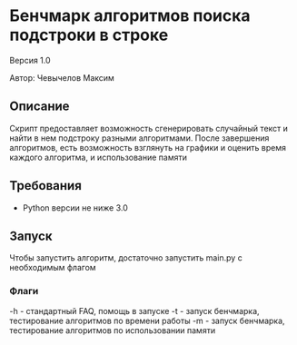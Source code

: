 # Бенчмарк алгоритмов поиска подстроки в строке
Версия 1.0

Автор: Чевычелов Максим

## Описание
Скрипт предоставляет возможность сгенерировать случайный текст и найти в нем подстроку разными алгоритмами.
После завершения алгоритмов, есть возможность взглянуть на графики и оценить время каждого алгоритма, и использование памяти


## Требования
* Python версии не ниже 3.0


## Запуск
Чтобы запустить алгоритм, достаточно запустить main.py c необходимым флагом


### Флаги
-h - стандартный FAQ, помощь в запуске
-t - запуск бенчмарка, тестирование алгоритмов по времени работы
-m - запуск бенчмарка, тестирование алгоритмов по использовании памяти